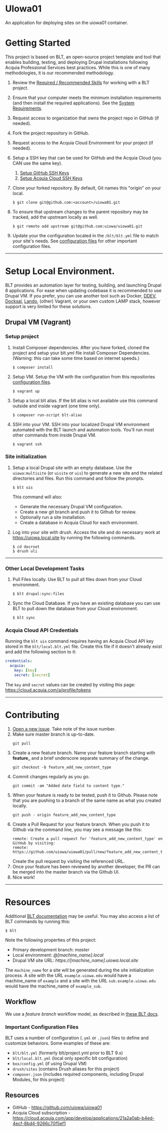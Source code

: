 # UIowa01

An application for deploying sites on the uiowa01 container.

# Getting Started

This project is based on BLT, an open-source project template and tool that enables building, testing, and deploying Drupal installations following Acquia Professional Services best practices. While this is one of many methodologies, it is our recommended methodology. 

1. Review the [Required / Recommended Skills](http://blt.readthedocs.io/en/latest/readme/skills) for working with a BLT project.
2. Ensure that your computer meets the minimum installation requirements (and then install the required applications). See the [System Requirements](http://blt.readthedocs.io/en/latest/INSTALL/#system-requirements).
3. Request access to organization that owns the project repo in GitHub (if needed).
4. Fork the project repository in GitHub.
5. Request access to the Acquia Cloud Environment for your project (if needed).
6. Setup a SSH key that can be used for GitHub and the Acquia Cloud (you CAN use the same key).
    1. [Setup GitHub SSH Keys](https://help.github.com/articles/adding-a-new-ssh-key-to-your-github-account/)
    2. [Setup Acquia Cloud SSH Keys](https://docs.acquia.com/acquia-cloud/ssh/generate)
7. Clone your forked repository. By default, Git names this "origin" on your local.
    ```
    $ git clone git@github.com:<account>/uiowa01.git
    ```
8. To ensure that upstream changes to the parent repository may be tracked, add the upstream locally as well.
    ```
    $ git remote add upstream git@github.com:uiowa/uiowa01.git
    ```

9. Update your the configuration located in the `/blt/blt.yml` file to match your site's needs. See [configuration files](#important-configuration-files) for other important configuration files.


----
# Setup Local Environment.

BLT provides an automation layer for testing, building, and launching Drupal 8 applications. For ease when updating codebase it is recommended to use  Drupal VM. If you prefer, you can use another tool such as Docker, [DDEV](https://blt.readthedocs.io/en/latest/alternative-environment-tips/ddev.md), [Docksal](https://blt.readthedocs.io/en/latest/alternative-environment-tips/docksal.md), [Lando](https://blt.readthedocs.io/en/latest/alternative-environment-tips/lando.md), (other) Vagrant, or your own custom LAMP stack, however support is very limited for these solutions.

## Drupal VM (Vagrant)
### Setup project
1. Install Composer dependencies.
After you have forked, cloned the project and setup your blt.yml file install Composer Dependencies. (Warning: this can take some time based on internet speeds.)
    ```
    $ composer install
    ```
2. Setup VM.
Setup the VM with the configuration from this repositories [configuration files](#important-configuration-files).

    ```
    $ vagrant up
    ```

3. Setup a local blt alias.
If the blt alias is not available use this command outside and inside vagrant (one time only).
    ```
    $ composer run-script blt-alias
    ```

4. SSH into your VM.
SSH into your localized Drupal VM environment automated with the BLT launch and automation tools. You'll run most other commands from inside Drupal VM.
    ```
    $ vagrant ssh
    ```

### Site initialization
1. Setup a local Drupal site with an empty database.
Use the `uiowa:multisite` (or `uisite` or `uis`) to generate a new site and the related directories and files. Run this command and follow the prompts.
   ```
   $ blt uis
   ```
   This command will also:

      * Generate the necessary Drupal VM configuration.
      * Create a new git branch and push it to Github for review.
      * Optionally run a site installation.
      * Create a database in Acquia Cloud for each environment.
2. Log into your site with drush.
Access the site and do necessary work at https://uiowa.local.site by running the following commands.
    ```
    $ cd docroot
    $ drush uli
    ```

---
### Other Local Development Tasks

1. Pull Files locally.
Use BLT to pull all files down from your Cloud environment.

   ```console
   $ blt drupal:sync:files
   ```

2. Sync the Cloud Database.
If you have an existing database you can use BLT to pull down the database from your Cloud environment.
   ```console
   $ blt sync
   ```

### Acquia Cloud API Credentials
Running the `blt uis` command requires having an Acquia Cloud API key stored in the `blt/local.blt.yml` file. Create this file if it doesn't already exist and add the following section to it:
```yaml
credentials:
  acquia:
    key: [key]
    secret: [secret]
```
The `key` and `secret` values can be created by visiting this page: https://cloud.acquia.com/a/profile/tokens

---
# Contributing

1. [Open a new issue](https://github.com/uiowa/uiowa01/issues/new). Take note of the issue number.
2. Make sure master branch is up-to-date.
    ```console
    git pull
    ```
3. Create a new feature branch. Name your feature branch starting with **feature_** and a brief underscore separate summary of the change.
    ```console
    git checkout -b feature_add_new_content_type
    ```
4. Commit changes regularly as you go.
    ```console
    git commit -am "Added date field to content type."
    ```
5. When your feature is ready to be tested, push it to Github. Please note that you are pushing to a branch of the same name as what you created locally.
    ```console
    git push - origin feature_add_new_content_type
    ```
6. Create a Pull Request for your feature branch. When you push it to Github via the command line, you may see a message like this: 
    ```console
    remote: Create a pull request for 'feature_add_new_content_type' on GitHub by visiting:
    remote:      https://github.com/uiowa/uiowa01/pull/new/feature_add_new_content_type
    ```
    Create the pull request by visiting the referenced URL.
7. Once your feature has been reviewed by another developer, the PR can be merged into the master branch via the Github UI.
8. Nice work!

---

# Resources 

Additional [BLT documentation](https://docs.acquia.com/blt/) may be useful. You may also access a list of BLT commands by running this:
```
$ blt
``` 

Note the following properties of this project:
* Primary development branch: _master_
* Local environment: _@[machine_name].local_
* Drupal VM site URL: _https://[machine_name].uiowa.local.site_

The `machine_name` for a site will be generated during the site initialization process. A site with the URL `example.uiowa.edu` would have a machine_name of `example` and a site with the URL `sub.example.uiowa.edu` would have the machine_name of `example_sub`.

## Workflow

We use a _feature branch_ workflow model, as described in [these BLT docs](https://docs.acquia.com/blt/developer/dev-workflow/#feature-branch-workflow).

### Important Configuration Files

BLT uses a number of configuration (`.yml` or `.json`) files to define and customize behaviors. Some examples of these are:

* `blt/blt.yml` (formerly blt/project.yml prior to BLT 9.x)
* `blt/local.blt.yml` (local only specific blt configuration)
* `box/config.yml` (if using Drupal VM)
* `drush/sites` (contains Drush aliases for this project)
* `composer.json` (includes required components, including Drupal Modules, for this project)

## Resources

* GitHub - https://github.com/uiowa/uiowa01
* Acquia Cloud subscription - https://cloud.acquia.com/app/develop/applications/21a2a0ab-b4ed-4ecf-8bd4-9266c70f5ef1
